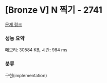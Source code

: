 # [Bronze V] N 찍기 - 2741 

[문제 링크](https://www.acmicpc.net/problem/2741) 

### 성능 요약

메모리: 30584 KB, 시간: 984 ms

### 분류

구현(implementation)


